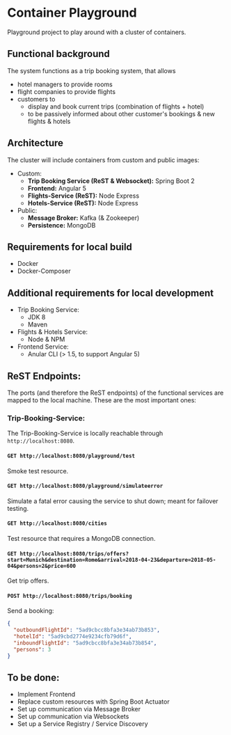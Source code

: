 # Container Playground

Playground project to play around with a cluster of containers.
    
## Functional background
The system functions as a trip booking system, that allows
* hotel managers to provide rooms
* flight companies to provide flights
* customers to
    * display and book current trips (combination of flights + hotel)
    * to be passively informed about other customer's bookings & new flights & hotels

## Architecture
The cluster will include containers from custom and public images:
* Custom:
    * **Trip Booking Service (ReST & Websocket):** Spring Boot 2
    * **Frontend:** Angular 5
    * **Flights-Service (ReST):** Node Express
    * **Hotels-Service (ReST):** Node Express
* Public:
    * **Message Broker:** Kafka (& Zookeeper)
    * **Persistence:** MongoDB

## Requirements for local build
* Docker
* Docker-Composer

## Additional requirements for local development
* Trip Booking Service:
    * JDK 8
    * Maven
* Flights & Hotels Service:
    * Node & NPM
* Frontend Service:
    * Anular CLI (> 1.5, to support Angular 5)

## ReST Endpoints:
The ports (and therefore the ReST endpoints) of the functional services are mapped to the local machine. These are the most important ones:

### **Trip-Booking-Service:**
The Trip-Booking-Service is locally reachable through `http://localhost:8080`.

#### `GET http://localhost:8080/playground/test`
Smoke test resource.

#### `GET http://localhost:8080/playground/simulateerror`
Simulate a fatal error causing the service to shut down; meant for failover testing. 

#### `GET http://localhost:8080/cities`
Test resource that requires a MongoDB connection.

#### `GET http://localhost:8080/trips/offers?start=Munich&destination=Rome&arrival=2018-04-23&departure=2018-05-04&persons=2&price=600`
Get trip offers.

#### `POST http://localhost:8080/trips/booking`
Send a booking:
```json
{
  "outboundFlightId": "5ad9cbcc8bfa3e34ab73b853",
  "hotelId": "5ad9cbd2774e9234cfb79d6f",
  "inboundFlightId": "5ad9cbcc8bfa3e34ab73b854",
  "persons": 3
}
```

## To be done:
* Implement Frontend
* Replace custom resources with Spring Boot Actuator
* Set up communication via Message Broker
* Set up communication via Websockets
* Set up a Service Registry / Service Discovery